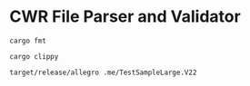 # CWR File Parser and Validator

```
cargo fmt
```

```
cargo clippy
```

```
target/release/allegro .me/TestSampleLarge.V22
```